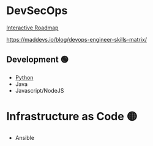 # DevSecOps

[Interactive Roadmap](https://roadmap.sh/devops)

https://maddevs.io/blog/devops-engineer-skills-matrix/

## Development 🟢
- [Python](python.md)
- Java
- Javascript/NodeJS

# Infrastructure as Code 🟡
- Ansible
